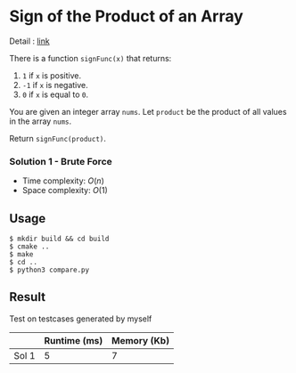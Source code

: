 # Sign of the Product of an Array
Detail : [link](https://leetcode.com/problems/sign-of-the-product-of-an-array/)

There is a function `signFunc(x)` that returns:

1. `1` if `x` is positive.
2. `-1` if `x` is negative.
3. `0` if `x` is equal to `0`.

You are given an integer array `nums`. Let `product` be the product of all values in the array `nums`.

Return `signFunc(product)`.

### Solution 1 - Brute Force
* Time complexity: $O(n)$
* Space complexity: $O(1)$

## Usage
```shell
$ mkdir build && cd build
$ cmake ..
$ make
$ cd ..
$ python3 compare.py
```

## Result
Test on testcases generated by myself

|       | Runtime (ms) | Memory (Kb) |
|-------|--------------|-------------|
| Sol 1 | 5            | 7           |